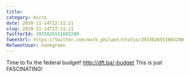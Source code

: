 ```yaml
---
title: 
category: micro
date: 2010-11-14T22:11:21
slug: 2010-11-14T22:11:21
TwitterId: 3933026551603200
TweetUrl: https://twitter.com/mark_philpot/status/3933026551603200
ReTweetUser: hankgreen
---
```


<i class="fa fa-retweet" aria-hidden="true"></i> Time to fix the federal budget! http://dft.ba/-budget This is just FASCINATING!